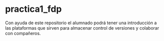 # practica1_fdp
Con ayuda de este repositorio el alumnado podrá tener una introducción a las plataformas que sirven para almacenar control de versiones y colaborar con compañeros.
